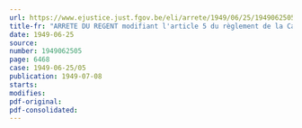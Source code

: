 ```yaml
---
url: https://www.ejustice.just.fgov.be/eli/arrete/1949/06/25/1949062505/justel
title-fr: "ARRETE DU REGENT modifiant l'article 5 du règlement de la Caisse de prévoyance et de pensions du Banc d'Armes à feu, établi à Liège"
date: 1949-06-25
source:
number: 1949062505
page: 6468
case: 1949-06-25/05
publication: 1949-07-08
starts:
modifies:
pdf-original:
pdf-consolidated:
---
```


